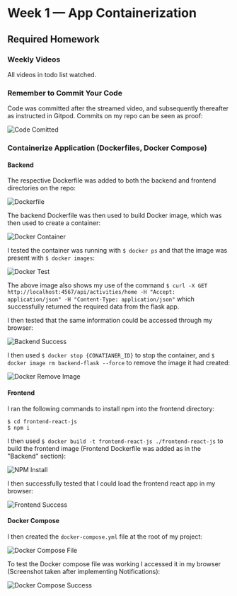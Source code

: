 # Week 1 — App Containerization

## Required Homework

### Weekly Videos
All videos in todo list watched.

### Remember to Commit Your Code
Code was committed after the streamed video, and subsequently thereafter as instructed in Gitpod. Commits on my repo can be seen as proof:

![Code Comitted](/journal/resources/images/week1/commit_proof.PNG)

### Containerize Application (Dockerfiles, Docker Compose)
#### Backend
The respective Dockerfile was added to both the backend and frontend directories on the repo:

![Dockerfile](/journal/resources/images/week1/docker_files.PNG)

The backend Dockerfile was then used to build Docker image, which was then used to create a container:

![Docker Container](/journal/resources/images/week1/docker_build_run.PNG)

I tested the container was running with ```$ docker ps``` and that the image was present with ```$ docker images```:

![Docker Test](/journal/resources/images/week1/docker_ps_images.PNG)

The above image also shows my use of the command ```$ curl -X GET http://localhost:4567/api/activities/home -H "Accept: application/json" -H "Content-Type: application/json"``` which successfully returned the required data from the flask app.

I then tested that the same information could be accessed through my browser:

![Backend Success](/journal/resources/images/week1/backend_success.PNG)

I then used ```$ docker stop {CONATIANER_ID}``` to stop the container, and ```$ docker image rm backend-flask --force``` to remove the image it had created:

![Docker Remove Image](/journal/resources/images/week1/docker_rm_image.PNG)

#### Frontend
I ran the following commands to install npm into the frontend directory:
```
$ cd frontend-react-js
$ npm i
```

I then used ```$ docker build -t frontend-react-js ./frontend-react-js``` to build the frontend image (Frontend Dockerfile was added as in the "Backend" section):

![NPM Install](/journal/resources/images/week1/docker_frontend_build_run.PNG)

I then successfully tested that I could load the frontend react app in my browser:

![Frontend Success](/journal/resources/images/week1/frontend_success.PNG)

#### Docker Compose
I then created the ```docker-compose.yml``` file at the root of my project:

![Docker Compose File](/journal/resources/images/week1/docker_compose_file.PNG)

To test the Docker compose file was working I accessed it in my browser (Screenshot taken after implementing Notifications):

![Docker Compose Success](/journal/resources/images/week1/docker_compose_success.PNG)
